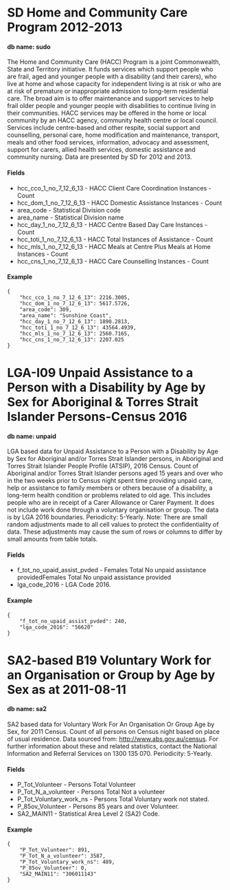 # SD Home and Community Care Program 2012-2013
#### db name: sudo
The Home and Community Care (HACC) Program is a joint Commonwealth, State and Territory initiative. It funds services which support people who are frail, aged and younger people with a disability (and their carers), who live at home and whose capacity for independent living is at risk or who are at risk of premature or inappropriate admission to long-term residential care. The broad aim is to offer maintenance and support services to help frail older people and younger people with disabilities to continue living in their communities. HACC services may be offered in the home or local community by an HACC agency, community health centre or local council. Services include centre-based and other respite, social support and counselling, personal care, home modification and maintenance, transport, meals and other food services, information, advocacy and assessment, support for carers, allied health services, domestic assistance and community nursing. Data are presented by SD for 2012 and 2013.

#### Fields
- hcc_cco_1_no_7_12_6_13 - HACC Client Care Coordination Instances - Count
- hcc_dom_1_no_7_12_6_13 - HACC Domestic Assistance Instances - Count
- area_code - Statistical Division code
- area_name - Statistical Division name
- hcc_day_1_no_7_12_6_13 - HACC Centre Based Day Care Instances - Count
- hcc_toti_1_no_7_12_6_13 - HACC Total Instances of Assistance - Count
- hcc_mls_1_no_7_12_6_13 - HACC Meals at Centre Plus Meals at Home Instances - Count
- hcc_cns_1_no_7_12_6_13 - HACC Care Counselling Instances - Count

#### Example
```
{
    "hcc_cco_1_no_7_12_6_13": 2216.3005,
    "hcc_dom_1_no_7_12_6_13": 5617.5726,
    "area_code": 309,
    "area_name": "Sunshine Coast",
    "hcc_day_1_no_7_12_6_13": 1890.2813,
    "hcc_toti_1_no_7_12_6_13": 43564.4939,
    "hcc_mls_1_no_7_12_6_13": 2560.7165,
    "hcc_cns_1_no_7_12_6_13": 2207.025
}
```

# LGA-I09 Unpaid Assistance to a Person with a Disability by Age by Sex for Aboriginal & Torres Strait Islander Persons-Census 2016
#### db name: unpaid
LGA based data for Unpaid Assistance to a Person with a Disability by Age by Sex for Aboriginal and/or Torres Strait Islander persons, in Aboriginal and Torres Strait Islander People Profile (ATSIP), 2016 Census. Count of Aboriginal and/or Torres Strait Islander persons aged 15 years and over who in the two weeks prior to Census night spent time providing unpaid care, help or assistance to family members or others because of a disability, a long-term health condition or problems related to old age. This includes people who are in receipt of a Carer Allowance or Carer Payment. It does not include work done through a voluntary organisation or group. The data is by LGA 2016 boundaries. Periodicity: 5-Yearly.
Note: There are small random adjustments made to all cell values to protect the confidentiality of data. These adjustments may cause the sum of rows or columns to differ by small amounts from table totals.

#### Fields
- f_tot_no_upaid_assist_pvded - Females Total No unpaid assistance providedFemales Total No unpaid assistance provided
- lga_code_2016 - LGA Code 2016.

#### Example
```
{
    "f_tot_no_upaid_assist_pvded": 240,
    "lga_code_2016": "56620"
}
```

# SA2-based B19 Voluntary Work for an Organisation or Group by Age by Sex as at 2011-08-11
#### db name: sa2
SA2 based data for Voluntary Work For An Organisation Or Group Age by Sex, for 2011 Census. Count of all persons on Census night based on place of usual residence. Data sourced from: http://www.abs.gov.au/census. For further information about these and related statistics, contact the National Information and Referral Services on 1300 135 070. Periodicity: 5-Yearly.

#### Fields
- P_Tot_Volunteer - Persons Total Volunteer
- P_Tot_N_a_volunteer - Persons Total Not a volunteer
- P_Tot_Voluntary_work_ns - Persons Total Voluntary work not stated.
- P_85ov_Volunteer - Persons 85 years and over Volunteer.
- SA2_MAIN11 - Statistical Area Level 2 (SA2) Code.

#### Example
```
{
    "P_Tot_Volunteer": 891,
    "P_Tot_N_a_volunteer": 3587,
    "P_Tot_Voluntary_work_ns": 489,
    "P_85ov_Volunteer": 0,
    "SA2_MAIN11": "306011143"
}
```